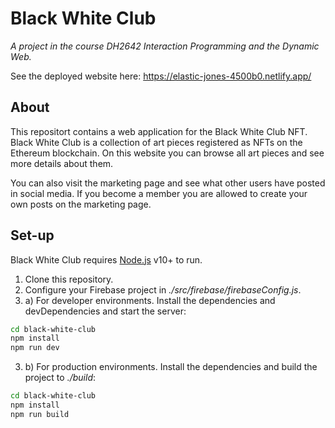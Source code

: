 # Black White Club
_A project in the course DH2642 Interaction Programming and the Dynamic Web._

See the deployed website here: https://elastic-jones-4500b0.netlify.app/

## About
This repositort contains a web application for the Black White Club NFT. Black White Club is a collection of art pieces registered as NFTs on the Ethereum blockchain. On this website you can browse all art pieces and see more details about them.

You can also visit the marketing page and see what other users have posted in social media. If you become a member you are allowed to create your own posts on the marketing page. 

## Set-up

Black White Club requires [Node.js](https://nodejs.org/) v10+ to run.

1. Clone this repository.
2. Configure your Firebase project in _./src/firebase/firebaseConfig.js_.
3. a) For developer environments. Install the dependencies and devDependencies and start the server:

```sh
cd black-white-club
npm install
npm run dev
```

3. b) For production environments. Install the dependencies and build the project to _./build_:

```sh
cd black-white-club
npm install
npm run build
```
